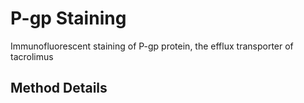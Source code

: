 # P-gp Staining

Immunofluorescent staining of P-gp protein, the efflux transporter of tacrolimus

## Method Details

